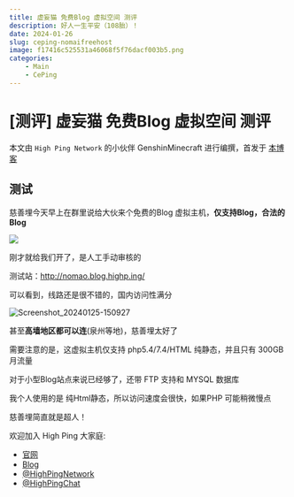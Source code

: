 ```yaml
---
title: 虚妄猫 免费Blog 虚拟空间 测评
description: 好人一生平安（108胎）！
date: 2024-01-26
slug: ceping-nomaifreehost
image: f17416c525531a46068f5f76dacf003b5.png
categories:
    - Main
    - CePing
---
```


# [测评] 虚妄猫 免费Blog 虚拟空间 测评

本文由 `High Ping Network` 的小伙伴 GenshinMinecraft 进行编撰，首发于 [本博客](https://blog.c1oudf1are.eu.org)

## 测试

慈善埋今天早上在群里说给大伙来个免费的Blog 虚拟主机，**仅支持Blog，合法的Blog**
 
![](https://i2.100024.xyz/2024/01/25/oxdd7j.webp)
 
刚才就给我们开了，是人工手动审核的
 
测试站：<http://nomao.blog.highp.ing/>
 
可以看到，线路还是很不错的，国内访问性满分

![Screenshot_20240125-150927](https://i2.100024.xyz/2024/01/25/oyp53r.webp)

甚至**高墙地区都可以连**(泉州等地)，慈善埋太好了
 
需要注意的是，这虚拟主机仅支持 php5.4/7.4/HTML 纯静态，并且只有 300GB 月流量
 
对于小型Blog站点来说已经够了，还带 FTP 支持和 MYSQL 数据库
 
我个人使用的是 纯Html静态，所以访问速度会很快，如果PHP 可能稍微慢点

慈善埋简直就是超人！

欢迎加入 High Ping 大家庭:
- [官网](https://highp.ing)
- [Blog](https://blog.c1oudf1are.eu.org)
- [@HighPingNetwork](https://t.me/HighPingNetwork)
- [@HighPingChat](https://t.me/highpingchat)